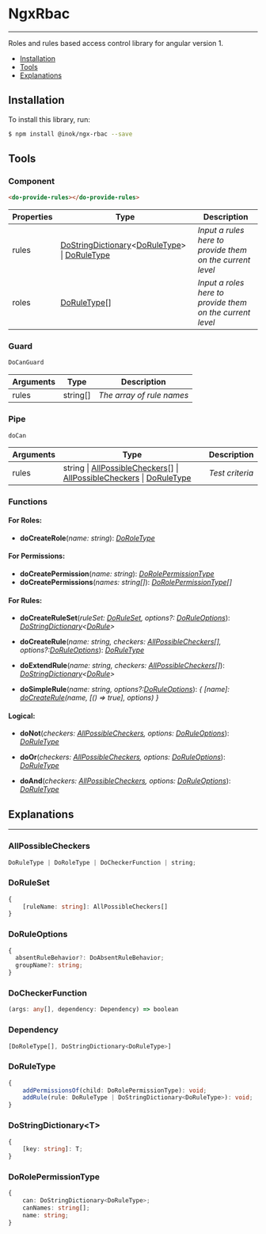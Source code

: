 # NgxRbac
----

Roles and rules based access control library for angular version 1.

<!-- * [Initialize Roles](#initializeRole)
* [Setup Rules](#setupRules)
* [Setup Routing](#setupRouting)
* [Check the access](#checkTheAccess) -->
* [Installation](#installation)
* [Tools](#tools)
* [Explanations](#explanations)


## Installation

To install this library, run:

```bash
$ npm install @inok/ngx-rbac --save 
```

 <!--
 ## <a id="initializeRole"></a>Initialize Roles

```ts
// All roles that should be in use in the App
export enum roles {
  unauthorized = '[ROLES] UNAUTHORIZED',
  authorized = '[ROLES] AUTHORIZED',
  moderator = '[ROLES] MODERATOR'
}

// Initialize base role for an unauthorized user  
export const unauthorizedRole: DoRoleType = doCreateRole(roles.unauthorized);
// Initialize common role for authorized 
export const authorizedRole: DoRoleType = doCreateRole(roles.authorized);
// Add all permissions that have a user with the unauthorized user role to the authorized
authorizedRole.addPermissionsOf(unauthorizedRole);
// Initialize the most privileged role for the moderator  
export const moderatorRole: DoRoleType = doCreateRole(roles.moderator);
// Add all permissions that have a user with the authorized user role to the moderator
moderatorRole.addPermissionsOf(authorizedRole);
```

## <a id="setupRules"></a>Setup Rules

```ts
import { roles } from './roles.ts'

// The rules, that will be used in the App
export const enum rules {
  isUnauthorized = '[RULES] IS_UNAUTHORIZED', // check is user is unauthorized 
  isAuthorized = '[RULES] IS_AUTHORIZED',     // check is user is authorized
  isModerator = '[RULES] IS_MODERATOR',       // check is user is moderator
}

// Define the conditions by the witch the rules will be checks   
export const ruleSet = doCreateRuleSet({
  [rules.isUnauthorized]: [
    roles.unauthorized, 
    doNot(roles.authorized), 
    doNot(roles.moderator)
],                                       // The Rule only for users with unauthorized Role
  [rules.isAuthorized]: [roles.authorized, doNot(roles.moderator)], // The Rule only for users with authorized Role
  [rules.isModerator]: [roles.moderator] // The Rule only for users with moderator Role
})
```

```ts
import { DoGlobalRulesService } from '?'
import { ruleSet } from './ruleSet.ts'

export class AppComponent {
  constructor(private readonly doGlobalRulesService: DoGlobalRulesService) {
    doGlobalRulesService.addGlobalRules(ruleSet); // Add global Rules to the pull of global rules  
  }
}
```

## <a id="setupRouting"></a>Setup Routing

```ts
const routes: Routes = [
  {
    path: '',
    component: AppComponent
    children: [
      {
        path: 'singUpPath',
        data: {
          rules: [rules.isUnauthorized]
        },
        canActivate: [DoCanGuard],
        component: SingUpComponent
      },
      {
        path: 'singInPath',
         data: {
          rules: [rules.isUnauthorized]
        },
        canActivate: [DoCanGuard],
        component: SingInComponent
      },
      {
        path: 'userHomePagePath/:userId',
         data: {
          rules: [rules.isAuthorized]
        },
        canActivate: [DoCanGuard],
        component: UserHomePageComponent
      },
      {
        path: 'CMSPagePath',
         data: {
          rules: [rules.isModerator]
        },
        canActivate: [DoCanGuard],
        component: CMSPageComponent
      }
    ]
  }
]
```

## <a id="checkTheAccess"></a>Check the access


```html
<user-card>
  <h2>{{user.name}}</h2>
  <a href="" [doCan]="CAN_EDIT">Edit</a>
</user-card>
```
-->

## Tools
### Component

```html 
<do-provide-rules></do-provide-rules>
```

| Properties | Type | Description |
| --- | --- | --- |
| rules | [DoStringDictionary](#DoStringDictionary)\<[DoRuleType](#DoRuleType)> \| [DoRuleType](#DoRuleType) | *Input a rules here to provide them on the current level* |
| roles | [DoRuleType](#DoRuleType)[] | *Input a roles here to provide them on the current level* |

### Guard

```ts
DoCanGuard
```

| Arguments | Type | Description |
| --- | --- | --- |
| rules | string[] | *The array of rule names* |


### Pipe

`doCan`

| Arguments | Type | Description |
| --- | --- | --- |
| rules | string \| [AllPossibleCheckers](#AllPossibleCheckers)[] \| [AllPossibleCheckers](#AllPossibleCheckers) \| [DoRuleType](#DoRuleType) | *Test criteria* |


### Functions

#### For Roles:

- **doCreateRole**(*name: string*): *[DoRoleType](#DoRoleType)*

#### For Permissions:

- **doCreatePermission**(*name: string*): *[DoRolePermissionType](#DoRolePermissionType)*
- **doCreatePermissions**(*names: string[]*): *[DoRolePermissionType](#DoRolePermissionType)[]*
#### For Rules: 

- **doCreateRuleSet**(*ruleSet: [DoRuleSet](#DoRuleSet), options?: [DoRuleOptions](#DoRuleOptions)*): *[DoStringDictionary](#DoStringDictionary)\<[DoRule](#DoRule)\>*

- <a id="doCreateRule"></a>**doCreateRule**(*name: string, checkers: [AllPossibleCheckers](#AllPossibleCheckers)[], options?:[DoRuleOptions](#DoRuleOptions)*): *[DoRuleType](#DoRuleType)*

- **doExtendRule**(*name: string,  checkers: [AllPossibleCheckers](#AllPossibleCheckers)[]*): *[DoStringDictionary](#DoStringDictionary)\<[DoRule](#DoRule)\>*

- **doSimpleRule**(*name: string, options?:[DoRuleOptions](#DoRuleOptions)*): *{ [name]: [doCreateRule](#doCreateRule)(name, [() => true], options) }*

#### Logical:

- **doNot**(*checkers: [AllPossibleCheckers](#AllPossibleCheckers), options: [DoRuleOptions](#DoRuleOptions)*): *[DoRuleType](#DoRuleType)*

- **doOr**(*checkers: [AllPossibleCheckers](#AllPossibleCheckers), options: [DoRuleOptions](#DoRuleOptions)*): *[DoRuleType](#DoRuleType)*

- **doAnd**(*checkers:  [AllPossibleCheckers](#AllPossibleCheckers), options: [DoRuleOptions](#DoRuleOptions)*): *[DoRuleType](#DoRuleType)*

## Explanations
----
### <a id="AllPossibleCheckers"></a>AllPossibleCheckers
```ts
DoRuleType | DoRoleType | DoCheckerFunction | string;
```

### <a id="DoRuleSet"></a>DoRuleSet
```ts
{
    [ruleName: string]: AllPossibleCheckers[]
}
```

### <a id="DoRuleOptions"></a>DoRuleOptions
```ts
{
  absentRuleBehavior?: DoAbsentRuleBehavior;
  groupName?: string;
}
```

### <a id="DoCheckerFunction"></a>DoCheckerFunction
```ts
(args: any[], dependency: Dependency) => boolean
```

### <a id="Dependency"></a>Dependency
```ts
[DoRoleType[], DoStringDictionary<DoRuleType>]
```

### <a id="DoRuleType"></a>DoRuleType
```ts
{
    addPermissionsOf(child: DoRolePermissionType): void;
    addRule(rule: DoRuleType | DoStringDictionary<DoRuleType>): void;
}
```


### <a id="DoStringDictionary"></a>DoStringDictionary\<T>
```ts
{
    [key: string]: T;
}
```

### <a id="DoRolePermissionType"></a>DoRolePermissionType
```ts
{
    can: DoStringDictionary<DoRuleType>;
    canNames: string[];
    name: string;
}
```

